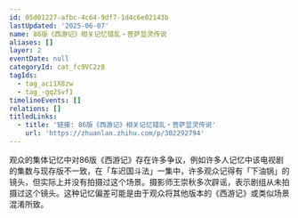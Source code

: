 ```yaml
---
id: 05d01227-afbc-4c64-9df7-1d4c6e02143b
lastUpdated: '2025-06-07'
name: 86版《西游记》相关记忆错乱・菩萨显灵传说
aliases: []
layer: 2
eventDate: null
categoryId: cat_fc9VC2z8
tagIds:
  - tag_aci1X8zw
  - tag_-gq2Svf1
timelineEvents: []
relations: []
titledLinks:
  - title: '链接: 86版《西游记》相关记忆错乱・菩萨显灵传说'
    url: 'https://zhuanlan.zhihu.com/p/302292794'
---
```

观众的集体记忆中对86版《西游记》存在许多争议，例如许多人记忆中该电视剧的集数与现存版不一致，在「车迟国斗法」一集中，许多观众记得有「下油锅」的镜头，但实际上并没有拍摄过这个场景。摄影师王崇秋多次辟谣，表示剧组从未拍摄过这个镜头。这种记忆偏差可能是由于观众将其他版本的《西游记》或类似场景混淆所致。
